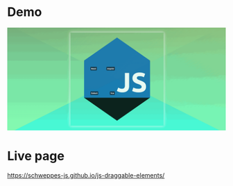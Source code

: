 # Demo

![print](./demo/demo.gif)

# Live page

https://schweppes-js.github.io/js-draggable-elements/
